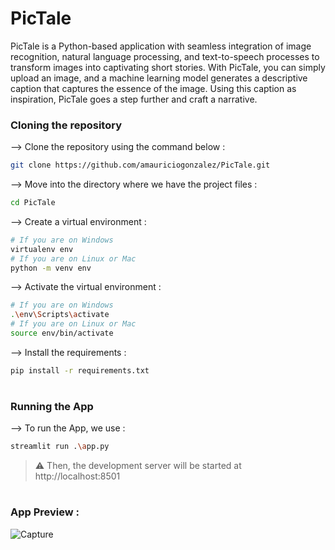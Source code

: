 # PicTale
PicTale is a Python-based application with seamless integration of image recognition, natural language processing, and text-to-speech processes to transform images into captivating short stories. With PicTale, you can simply upload an image, and a machine learning model generates a descriptive caption that captures the essence of the image. Using this caption as inspiration, PicTale goes a step further and craft a narrative.

### Cloning the repository

--> Clone the repository using the command below :
```bash
git clone https://github.com/amauriciogonzalez/PicTale.git

```

--> Move into the directory where we have the project files : 
```bash
cd PicTale

```

--> Create a virtual environment :
```bash
# If you are on Windows
virtualenv env
# If you are on Linux or Mac
python -m venv env
```

--> Activate the virtual environment :
```bash
# If you are on Windows
.\env\Scripts\activate
# If you are on Linux or Mac
source env/bin/activate
```

--> Install the requirements :
```bash
pip install -r requirements.txt

```

#

### Running the App

--> To run the App, we use :
```bash
streamlit run .\app.py
```

> ⚠ Then, the development server will be started at http://localhost:8501

#

### App Preview :

![Capture](https://github.com/amauriciogonzalez/PicTale/assets/88101535/c2a3444d-0d23-4306-9327-0275610919d5)


#
